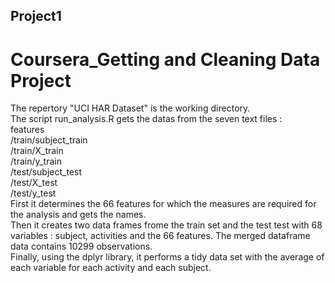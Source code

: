 ## Project1  
# Coursera_Getting and Cleaning Data Project  

The repertory "UCI HAR Dataset" is the working directory.  
The script run_analysis.R gets the datas from the seven text files :  
features  
/train/subject_train  
/train/X_train  
/train/y_train  
/test/subject_test  
/test/X_test  
/test/y_test  
First it determines the 66 features for which the measures are required for the analysis and gets the names.  
Then it creates two data frames frome the train set and the test test with 68 variables : subject, activities and the 66 features.
The merged dataframe data contains 10299 observations.  
Finally, using the dplyr library, it performs a tidy data set with the average of each variable for each activity and each subject.